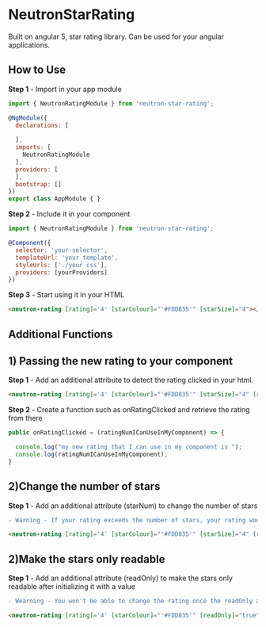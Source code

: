# NeutronStarRating

Built on angular 5, star rating library. Can be used for your angular applications.

## How to Use

**Step 1** - Import in your app module

```js
import { NeutronRatingModule } from 'neutron-star-rating';

@NgModule({
  declarations: [
    
  ],
  imports: [
    NeutronRatingModule
  ],
  providers: [
  ],
  bootstrap: []
})
export class AppModule { }
```

**Step 2** - Include it in your component

```js
import { NeutronRatingModule } from 'neutron-star-rating';

@Component({
  selector: 'your-selector',
  templateUrl: 'your template',
  styleUrls: ['./your css'],
  providers: [yourProviders]
})
```

**Step 3** - Start using it in your HTML

```html
<neutron-rating [rating]='4' [starColour]="'#FDD835'" [starSize]="4"></neutron-rating>
```


## Additional Functions

## 1) Passing the new rating to your component

**Step 1** - Add an additional attribute to detect the rating clicked in your html.

```html
<neutron-rating [rating]='4' [starColour]="'#FDD835'" [starSize]="4" (ratingClicked)='onRatingClicked($event)'></neutron-rating>
```

**Step 2** - Create a function such as onRatingClicked and retrieve the rating from there

```js
public onRatingClicked = (ratingNumICanUseInMyComponent) => {

  console.log("my new rating that I can use in my component is ");
  console.log(ratingNumICanUseInMyComponent);
}
```

## 2)Change the number of stars

**Step 1** - Add an additional attribute (starNum) to change the number of stars

```diff
- Warning - If your rating exceeds the number of stars, your rating would be equal to the number of stars
```

```html
<neutron-rating [rating]='4' [starColour]="'#FDD835'" [starSize]="4" (ratingClicked)='onRatingClicked($event)' [starNum]="10"></neutron-rating>
```

## 2)Make the stars only readable

**Step 1** - Add an additional attribute (readOnly) to make the stars only readable after initializing it with a value

```diff
- Wearning - You won't be able to change the rating once the readOnly attribute is set to true
```

```html
<neutron-rating [rating]='4' [starColour]="'#FDD835'" [readOnly]="true" [starSize]="4" (ratingClicked)='onRatingClicked($event)' [starNum]="10"></neutron-rating>
```
